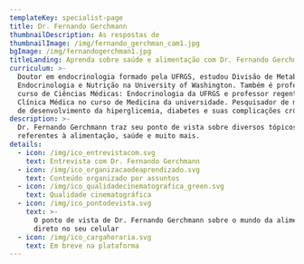 ```yaml
---
templateKey: specialist-page
title: Dr. Fernando Gerchmann
thumbnailDescription: As respostas de
thumbnailImage: /img/fernando_gerchman_cam1.jpg
bgImage: /img/fernandogerchman1.jpg
titleLanding: Aprenda sobre saúde e alimentação com Dr. Fernando Gerchmann
curriculum: >-
  Doutor em endocrinologia formado pela UFRGS, estudou Divisão de Metabologia,
  Endocrinologia e Nutrição na University of Washington. Também é professor do
  curso de Ciências Médicas: Endocrinologia da UFRGS e professor regente em
  Clínica Médica no curso de Medicina da universidade. Pesquisador de mecanismos
  de desenvolvimento da hiperglicemia, diabetes e suas complicações crônicas.
description: >-
  Dr. Fernando Gerchmann traz seu ponto de vista sobre diversos tópicos
  referentes à alimentação, saúde e muito mais.
details:
  - icon: /img/ico_entrevistacom.svg
    text: Entrevista com Dr. Fernando Gerchmann
  - icon: /img/ico_organizacaodeaprendizado.svg
    text: Conteúdo organizado por assuntos
  - icon: /img/ico_qualidadecinematografica_green.svg
    text: Qualidade cinematográfica
  - icon: /img/ico_pontodevista.svg
    text: >-
      O ponto de vista de Dr. Fernando Gerchmann sobre o mundo da alimentação
      direto no seu celular
  - icon: /img/ico_cargahoraria.svg
    text: Em breve na plataforma
---
```


